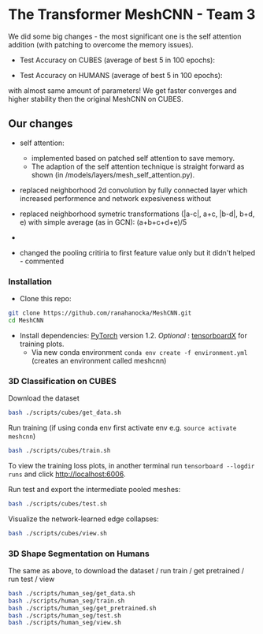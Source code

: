 # The Transformer MeshCNN - Team 3

We did some big changes - the most significant one is the self attention addition (with patching to overcome the memory issues).

* Test Accuracy on CUBES (average of best 5 in 100 epochs):

* Test Accuracy on HUMANS (average of best 5 in 100 epochs):


with almost same amount of parameters!
We get faster converges and higher stability then the original MeshCNN on CUBES.

## Our changes
 * self attention:
    * implemented based on patched self attention to save memory. 
    * The adaption of the self attention technique is straight forward as shown (in /models/layers/mesh_self_attention.py).
 
 * replaced neighborhood 2d convolution by fully connected layer which increased performence and network expesiveness without
 * replaced neighborhood symetric transformations (|a-c|, a+c, |b-d|, b+d, e) with simple average (as in GCN): (a+b+c+d+e)/5
 * 
 * changed the pooling critiria to first feature value only but it didn't helped - commented





### Installation
- Clone this repo:
```bash
git clone https://github.com/ranahanocka/MeshCNN.git
cd MeshCNN
```
- Install dependencies: [PyTorch](https://pytorch.org/) version 1.2. <i> Optional </i>: [tensorboardX](https://github.com/lanpa/tensorboardX) for training plots.
  - Via new conda environment `conda env create -f environment.yml` (creates an environment called meshcnn)
  
### 3D Classification on CUBES
Download the dataset
```bash
bash ./scripts/cubes/get_data.sh
```

Run training (if using conda env first activate env e.g. ```source activate meshcnn```)
```bash
bash ./scripts/cubes/train.sh
```

To view the training loss plots, in another terminal run ```tensorboard --logdir runs``` and click [http://localhost:6006](http://localhost:6006).

Run test and export the intermediate pooled meshes:
```bash
bash ./scripts/cubes/test.sh
```

Visualize the network-learned edge collapses:
```bash
bash ./scripts/cubes/view.sh
```

### 3D Shape Segmentation on Humans
The same as above, to download the dataset / run train / get pretrained / run test / view
```bash
bash ./scripts/human_seg/get_data.sh
bash ./scripts/human_seg/train.sh
bash ./scripts/human_seg/get_pretrained.sh
bash ./scripts/human_seg/test.sh
bash ./scripts/human_seg/view.sh
```
